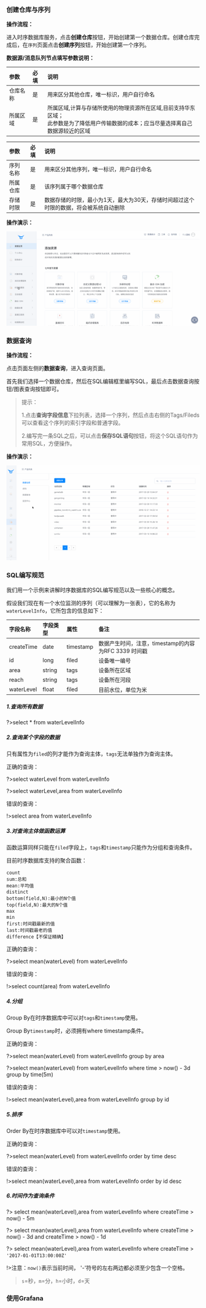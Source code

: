 ### 创建仓库与序列

**操作流程：**

进入时序数据库服务，点击**创建仓库**按钮，开始创建第一个数据仓库。创建仓库完成后，在`序列`页面点击**创建序列**按钮，开始创建第一个序列。

**数据源/消息队列节点填写参数说明：**

|参数|必填|说明|
|:---|:---|:---|
|仓库名称|是|用来区分其他仓库，唯一标识，用户自行命名|
|所属区域|是|所属区域,计算与存储所使用的物理资源所在区域,目前支持华东区域；</br>此参数是为了降低用户传输数据的成本；应当尽量选择离自己数据源较近的区域|


|参数|必填|说明|
|:---|:---|:---|
|序列名称|是|用来区分其他序列，唯一标识，用户自行命名|
|所属仓库|是|该序列属于哪个数据仓库|
|存储时限|是|数据存储的时限，最小为1天，最大为30天，存储时间超过这个时限的数据，将会被系统自动删除|

**操作演示：**

![](_media/tsdb-createRepo.gif)

### 数据查询

**操作流程：**

点击页面左侧的**数据查询**，进入查询页面。

首先我们选择一个数据仓库，然后在SQL编辑框里编写SQL，最后点击数据查询按钮/图表查询按钮即可。

> 提示：
> 
> 1.点击**查询字段信息**下拉列表，选择一个序列，然后点击右侧的Tags/Fileds可以查看这个序列的索引字段和普通字段。
> 
> 2.编写完一条SQL之后，可以点击**保存SQL语句**按钮，将这个SQL语句作为常用SQL，方便操作。

**操作演示：**

![](_media/search_tsdb.gif)

### SQL编写规范

我们用一个示例来讲解时序数据库的SQL编写规范以及一些核心的概念。

假设我们现在有一个水位监测的序列（可以理解为一张表），它的名称为`waterLevelInfo`，它所包含的信息如下：

|字段名称|字段类型|属性|备注|
|:----|:----|:----|:----|
|createTime|date| timestamp |数据产生时间，注意，timestamp的内容为RFC 3339 时间戳|
|id|long|filed|设备唯一编号|
|area|string|tags|设备所在区域|
|reach|string|tags|设备所在河段|
|waterLevel|float|filed|目前水位，单位为米|

##### 1.查询所有数据

?>select * from waterLevelInfo

##### 2.查询某个字段的数据

只有属性为`filed`的列才能作为查询主体，`tags`无法单独作为查询主体。

正确的查询：

?>select waterLevel from waterLevelInfo

?>select waterLevel,area from waterLevelInfo

错误的查询：

!>select area from waterLevelInfo

##### 3.对查询主体做函数运算

函数运算同样只能在`filed`字段上，`tags`和`timestamp`只能作为分组和查询条件。

目前时序数据库支持的聚合函数：

```
count
sum:总和
mean:平均值
distinct
bottom(field,N):最小的N个值
top(field,N):最大的N个值
max
min
first:时间戳最新的值
last:时间戳最老的值
difference【不保证精确】
```

正确的查询：

?>select mean(waterLevel) from waterLevelInfo

错误的查询：

!>select count(area) from waterLevelInfo

##### 4.分组

Group By在时序数据库中可以对`tags`和`timestamp`使用。

Group By`timestamp`时，必须拥有where timestamp条件。

正确的查询：

?>select mean(waterLevel) from waterLevelInfo group by area

?>select mean(waterLevel) from waterLevelInfo where time > now() - 3d group by time(5m)

错误的查询：

!>select mean(waterLevel),area from waterLevelInfo group by id

##### 5.排序

Order By在时序数据库中可以对`timestamp`使用。

正确的查询：

?>select mean(waterLevel) from waterLevelInfo order by time desc

错误的查询：

!>select mean(waterLevel),area from waterLevelInfo order by id desc

##### 6.时间作为查询条件

?> select mean(waterLevel),area from waterLevelInfo where createTime > now() - 5m

?> select mean(waterLevel),area from waterLevelInfo where createTime > now() - 3d and createTime > now() - 1d

?> select mean(waterLevel),area from waterLevelInfo where createTime > `'2017-01-01T13:00:00Z'`

!>注意：`now()`表示当前时间， '-'符号的左右两边都必须至少包含一个空格。

> `s`=秒，`m`=分，`h`=小时，`d`=天

### 使用Grafana
